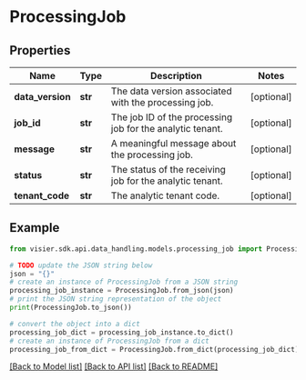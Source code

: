# ProcessingJob


## Properties

Name | Type | Description | Notes
------------ | ------------- | ------------- | -------------
**data_version** | **str** | The data version associated with the processing job. | [optional] 
**job_id** | **str** | The job ID of the processing job for the analytic tenant. | [optional] 
**message** | **str** | A meaningful message about the processing job. | [optional] 
**status** | **str** | The status of the receiving job for the analytic tenant. | [optional] 
**tenant_code** | **str** | The analytic tenant code. | [optional] 

## Example

```python
from visier.sdk.api.data_handling.models.processing_job import ProcessingJob

# TODO update the JSON string below
json = "{}"
# create an instance of ProcessingJob from a JSON string
processing_job_instance = ProcessingJob.from_json(json)
# print the JSON string representation of the object
print(ProcessingJob.to_json())

# convert the object into a dict
processing_job_dict = processing_job_instance.to_dict()
# create an instance of ProcessingJob from a dict
processing_job_from_dict = ProcessingJob.from_dict(processing_job_dict)
```
[[Back to Model list]](../README.md#documentation-for-models) [[Back to API list]](../README.md#documentation-for-api-endpoints) [[Back to README]](../README.md)


